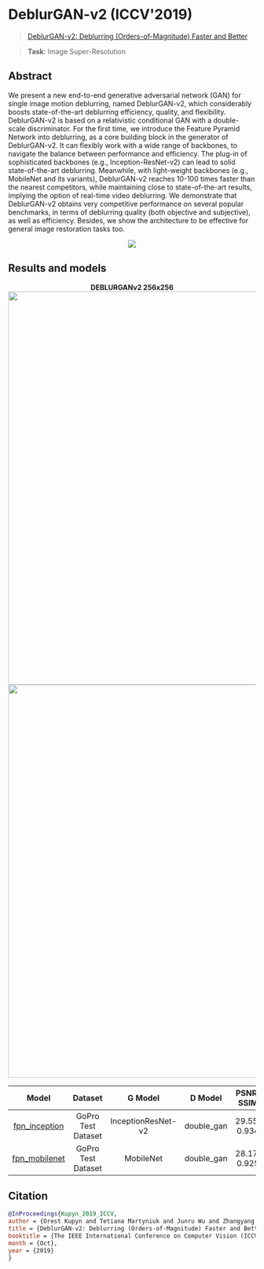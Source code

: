 # DeblurGAN-v2 (ICCV'2019)

> [DeblurGAN-v2: Deblurring (Orders-of-Magnitude) Faster and Better](https://arxiv.org/abs/1908.03826)

> **Task**: Image Super-Resolution

<!-- [ALGORITHM] -->

## Abstract

<!-- [ABSTRACT] -->

We present a new end-to-end generative adversarial network (GAN) for single image motion deblurring, named DeblurGAN-v2, which considerably boosts state-of-the-art deblurring efficiency, quality, and flexibility. DeblurGAN-v2 is based on a relativistic conditional GAN with a double-scale discriminator. For the first time, we introduce the Feature Pyramid Network into deblurring, as a core building block in the generator of DeblurGAN-v2. It can flexibly work with a wide range of backbones, to navigate the balance between performance and efficiency. The plug-in of sophisticated backbones (e.g., Inception-ResNet-v2) can lead to solid state-of-the-art deblurring. Meanwhile, with light-weight backbones (e.g., MobileNet and its variants), DeblurGAN-v2 reaches 10-100 times faster than the nearest competitors, while maintaining close to state-of-the-art results, implying the option of real-time video deblurring. We demonstrate that DeblurGAN-v2 obtains very competitive performance on several popular benchmarks, in terms of deblurring quality (both objective and subjective), as well as efficiency. Besides, we show the architecture to be effective for general image restoration tasks too.

<!-- [IMAGE] -->

<div align=center>
<img src="https://raw.githubusercontent.com/VITA-Group/DeblurGANv2/master/doc_images/pipeline.jpg"/>
</div>

## Results and models

<div align="center">
  <b> DEBLURGANv2 256x256</b>
  <br/>
  <img src="https://raw.githubusercontent.com/VITA-Group/DeblurGANv2/master/doc_images/kohler_visual.png" width="800"/>
  <img src="https://raw.githubusercontent.com/VITA-Group/DeblurGANv2/master/doc_images/restore_visual.png" width="800"/>
 </div>

|                      Model                      |      Dataset       |      G Model       |  D Model   | PSNR/<br/>SSIM |                                           Download                                            |
| :---------------------------------------------: | :----------------: | :----------------: | :--------: | :------------: | :-------------------------------------------------------------------------------------------: |
| [fpn_inception](./deblurganv2_fpn_inception.py) | GoPro Test Dataset | InceptionResNet-v2 | double_gan |  29.55/ 0.934  | [model](https://drive.google.com/uc?export=view&id=1UXcsRVW-6KF23_TNzxw-xC0SzaMfXOaR) \\ [log](<>) |
| [fpn_mobilenet](./deblurganv2_fpn_mobilenet.py) | GoPro Test Dataset |     MobileNet      | double_gan |  28.17/ 0.925  | [model](https://drive.google.com/uc?export=view&id=1JhnT4BBeKBBSLqTo6UsJ13HeBXevarrU) \\ [log](<>) |

## Citation

```bibtex
@InProceedings{Kupyn_2019_ICCV,
author = {Orest Kupyn and Tetiana Martyniuk and Junru Wu and Zhangyang Wang},
title = {DeblurGAN-v2: Deblurring (Orders-of-Magnitude) Faster and Better},
booktitle = {The IEEE International Conference on Computer Vision (ICCV)},
month = {Oct},
year = {2019}
}
```
